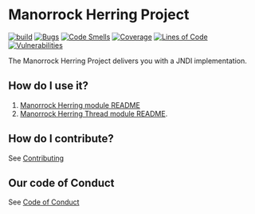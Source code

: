 # Manorrock Herring Project

[![build](https://github.com/manorrock/herring/actions/workflows/build.yml/badge.svg)](https://github.com/manorrock/herring/actions/workflows/build.yml)
[![Bugs](https://sonarcloud.io/api/project_badges/measure?project=manorrock_herring&metric=bugs)](https://sonarcloud.io/summary/new_code?id=manorrock_herring)
[![Code Smells](https://sonarcloud.io/api/project_badges/measure?project=manorrock_herring&metric=code_smells)](https://sonarcloud.io/summary/new_code?id=manorrock_herring)
[![Coverage](https://sonarcloud.io/api/project_badges/measure?project=manorrock_herring&metric=coverage)](https://sonarcloud.io/summary/new_code?id=manorrock_herring)
[![Lines of Code](https://sonarcloud.io/api/project_badges/measure?project=manorrock_herring&metric=ncloc)](https://sonarcloud.io/summary/new_code?id=manorrock_herring)
[![Vulnerabilities](https://sonarcloud.io/api/project_badges/measure?project=manorrock_herring&metric=vulnerabilities)](https://sonarcloud.io/summary/new_code?id=manorrock_herring)

The Manorrock Herring Project delivers you with a JNDI implementation.

## How do I use it?

1. [Manorrock Herring module README](herring/README.md)
1. [Manorrock Herring Thread module README](thread/README.md).

## How do I contribute?

See [Contributing](CONTRIBUTING.md)

## Our code of Conduct

See [Code of Conduct](CODE_OF_CONDUCT.md)

